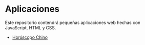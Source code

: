 # Aplicaciones

Este repositorio contendrá pequeñas aplicaciones web hechas con JavaScript, HTML y CSS.

- [Horóscopo Chino](HoroscopoChino/)
